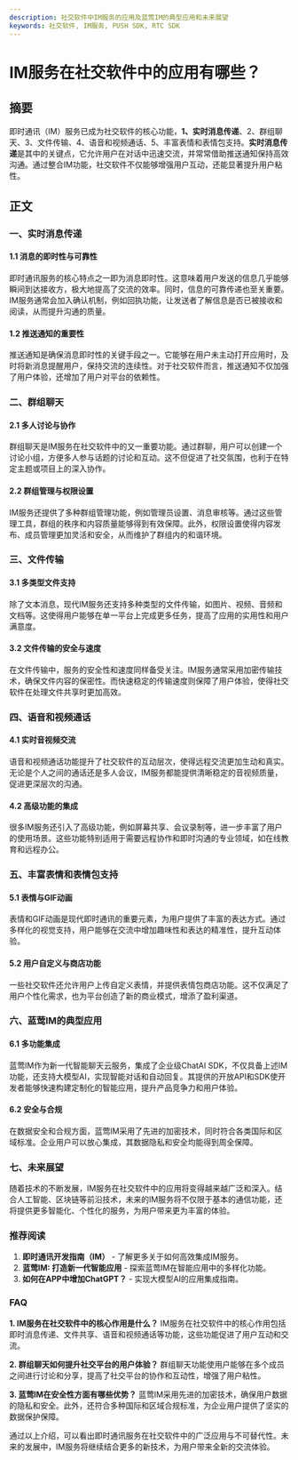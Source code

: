 ```yaml
---
description: 社交软件中IM服务的应用及蓝莺IM的典型应用和未来展望
keywords: 社交软件, IM服务, PUSH SDK, RTC SDK
---
```

# IM服务在社交软件中的应用有哪些？

## 摘要
即时通讯（IM）服务已成为社交软件的核心功能，**1、实时消息传递**、2、群组聊天、3、文件传输、4、语音和视频通话、5、丰富表情和表情包支持。**实时消息传递**是其中的关键点，它允许用户在对话中迅速交流，并常常借助推送通知保持高效沟通。通过整合IM功能，社交软件不仅能够增强用户互动，还能显著提升用户粘性。

## 正文

### 一、实时消息传递

#### 1.1 消息的即时性与可靠性

即时通讯服务的核心特点之一即为消息即时性。这意味着用户发送的信息几乎能够瞬间到达接收方，极大地提高了交流的效率。同时，信息的可靠传递也至关重要。IM服务通常会加入确认机制，例如回执功能，让发送者了解信息是否已被接收和阅读，从而提升沟通的质量。

#### 1.2 推送通知的重要性

推送通知是确保消息即时性的关键手段之一。它能够在用户未主动打开应用时，及时将新消息提醒用户，保持交流的连续性。对于社交软件而言，推送通知不仅加强了用户体验，还增加了用户对平台的依赖性。

### 二、群组聊天

#### 2.1 多人讨论与协作

群组聊天是IM服务在社交软件中的又一重要功能。通过群聊，用户可以创建一个讨论小组，方便多人参与话题的讨论和互动。这不但促进了社交氛围，也利于在特定主题或项目上的深入协作。

#### 2.2 群组管理与权限设置

IM服务还提供了多种群组管理功能，例如管理员设置、消息审核等。通过这些管理工具，群组的秩序和内容质量能够得到有效保障。此外，权限设置使得内容发布、成员管理更加灵活和安全，从而维护了群组内的和谐环境。

### 三、文件传输

#### 3.1 多类型文件支持

除了文本消息，现代IM服务还支持多种类型的文件传输，如图片、视频、音频和文档等。这使得用户能够在单一平台上完成更多任务，提高了应用的实用性和用户满意度。

#### 3.2 文件传输的安全与速度

在文件传输中，服务的安全性和速度同样备受关注。IM服务通常采用加密传输技术，确保文件内容的保密性。而快速稳定的传输速度则保障了用户体验，使得社交软件在处理文件共享时更加高效。

### 四、语音和视频通话

#### 4.1 实时音视频交流

语音和视频通话功能提升了社交软件的互动层次，使得远程交流更加生动和真实。无论是个人之间的通话还是多人会议，IM服务都能提供清晰稳定的音视频质量，促进更深层次的沟通。

#### 4.2 高级功能的集成

很多IM服务还引入了高级功能，例如屏幕共享、会议录制等，进一步丰富了用户的使用场景。这些功能特别适用于需要远程协作和即时沟通的专业领域，如在线教育和远程办公。

### 五、丰富表情和表情包支持

#### 5.1 表情与GIF动画

表情和GIF动画是现代即时通讯的重要元素，为用户提供了丰富的表达方式。通过多样化的视觉支持，用户能够在交流中增加趣味性和表达的精准性，提升互动体验。

#### 5.2 用户自定义与商店功能

一些社交软件还允许用户上传自定义表情，并提供表情包商店功能。这不仅满足了用户个性化需求，也为平台创造了新的商业模式，增添了盈利渠道。

### 六、蓝莺IM的典型应用

#### 6.1 多功能集成

蓝莺IM作为新一代智能聊天云服务，集成了企业级ChatAI SDK，不仅具备上述IM功能，还支持大模型AI，实现智能对话和自动回复。其提供的开放API和SDK使开发者能够快速构建定制化的智能应用，提升产品竞争力和用户体验。

#### 6.2 安全与合规

在数据安全和合规方面，蓝莺IM采用了先进的加密技术，同时符合各类国际和区域标准。企业用户可以放心集成，其数据隐私和安全均能得到周全保障。

### 七、未来展望

随着技术的不断发展，IM服务在社交软件中的应用将变得越来越广泛和深入。结合人工智能、区块链等前沿技术，未来的IM服务将不仅限于基本的通信功能，还将提供更多智能化、个性化的服务，为用户带来更为丰富的体验。

### 推荐阅读
1. **即时通讯开发指南（IM）** - 了解更多关于如何高效集成IM服务。
2. **蓝莺IM: 打造新一代智能应用** - 探索蓝莺IM在智能应用中的多样化功能。
3. **如何在APP中增加ChatGPT？** - 实现大模型AI的应用集成指南。

### FAQ
**1. IM服务在社交软件中的核心作用是什么？**
IM服务在社交软件中的核心作用包括即时消息传递、文件共享、语音和视频通话等功能，这些功能促进了用户互动和交流。

**2. 群组聊天如何提升社交平台的用户体验？**
群组聊天功能使用户能够在多个成员之间进行讨论和分享，提高了社交平台的协作和互动性，增强了用户粘性。

**3. 蓝莺IM在安全性方面有哪些优势？**
蓝莺IM采用先进的加密技术，确保用户数据的隐私和安全。此外，还符合多种国际和区域合规标准，为企业用户提供了坚实的数据保护保障。

通过以上介绍，可以看出即时通讯服务在社交软件中的广泛应用与不可替代性。未来的发展中，IM服务将继续结合更多的新技术，为用户带来全新的交流体验。